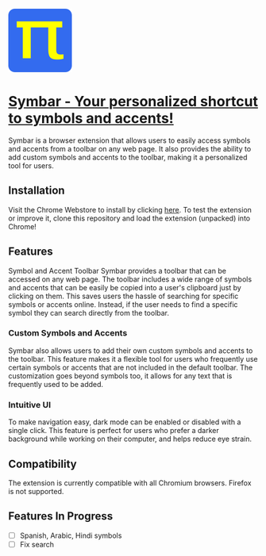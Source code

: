 ![](https://github.com/mh-anwar/symbar/blob/main/images/icon_128.png)

# [Symbar - Your personalized shortcut to symbols and accents!](https://chrome.google.com/webstore/detail/symbar-accents-symbols-ma/hljljfcdpdhjnclioogdnekngnnfhnnk)
Symbar is a browser extension that allows users to easily access symbols and accents from a toolbar on any web page. It also provides the ability to add custom symbols and accents to the toolbar, making it a personalized tool for users. 

## Installation
Visit the Chrome Webstore to install by clicking [here](https://chrome.google.com/webstore/detail/symbar-accents-symbols-ma/hljljfcdpdhjnclioogdnekngnnfhnnk). 
To test the extension or improve it, clone this repository and load the extension (unpacked) into Chrome!

## Features
Symbol and Accent Toolbar
Symbar provides a toolbar that can be accessed on any web page. The toolbar includes a wide range of symbols and accents that can be easily be copied into a user's clipboard just by clicking on them. This saves users the hassle of searching for specific symbols or accents online. Instead, if the user needs to find a specific symbol they can search directly from the toolbar.

### Custom Symbols and Accents
Symbar also allows users to add their own custom symbols and accents to the toolbar. This feature makes it a flexible tool for users who frequently use certain symbols or accents that are not included in the default toolbar. The customization goes beyond symbols too, it allows for any text that is frequently used to be added.

### Intuitive UI
To make navigation easy, dark mode  can be enabled or disabled with a single click. This feature is perfect for users who prefer a darker background while working on their computer, and helps reduce eye strain.

## Compatibility
The extension is currently compatible with all Chromium browsers. Firefox is not supported.

## Features In Progress
- [ ] Spanish, Arabic, Hindi symbols
- [ ] Fix search

